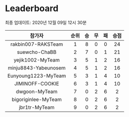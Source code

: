 # Leaderboard
최종 업데이트: 2020년 12월 09일 12시 30분




| 참가자 | 순위 | 승 | 무 | 패 | 승점 |
|:---:|:---:|:---:|:---:|:---:|:---:|
| rakbin007-RAKSTeam | 1 | 8 | 0 | 0 | 24 |
| suewcho-ChaBB | 2 | 7 | 0 | 1 | 21 |
| yejik1002-MyTeam | 3 | 5 | 1 | 2 | 16 |
| minju8843-Yabeunosem | 4 | 5 | 1 | 2 | 16 |
| Eunyoung1223-MyTeam | 5 | 3 | 1 | 4 | 10 |
| JIMINOFF-COOKIE | 6 | 3 | 1 | 4 | 10 |
| dwgoon-MyTeam | 7 | 0 | 2 | 6 | 2 |
| bigoriginlee-MyTeam | 8 | 0 | 2 | 6 | 2 |
| jbr1tr-MyTeam | 9 | 0 | 2 | 6 | 2 |